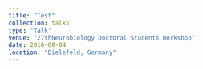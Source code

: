 ```yaml
---
title: "Test"
collection: talks
type: "Talk"
venue: "27thNeurobiology Doctoral Students Workshop"
date: 2016-08-04
location: "Bielefeld, Germany"
---
```

